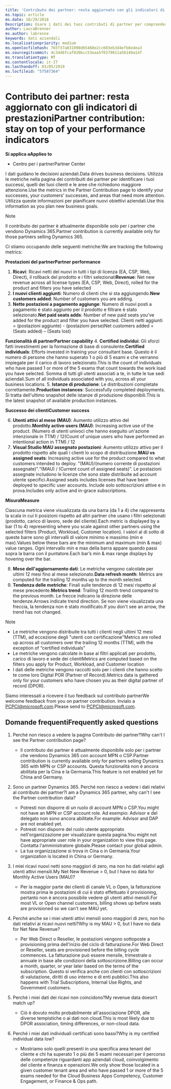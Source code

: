 ```yaml
---
title: 'Contributo dei partner: resta aggiornato con gli indicatori di prestazioni | Centro per i partner'
ms.topic: article
ms.date: 10/29/2018
Description: Usare i dati dei tuoi contributi di partner per comprendere come l'azienda è in crescita e successiva
author: LauraBrenner
ms.author: labrenne
keywords: dati aziendali
ms.localizationpriority: medium
ms.openlocfilehash: 765f37a031098d65460e2cc603eb3d4efb8e4ea3
ms.sourcegitcommit: 4c34d6fcaf020bcc53eaa5f0379011a56149a14f
ms.translationtype: MT
ms.contentlocale: it-IT
ms.lasthandoff: 03/05/2019
ms.locfileid: "57587364"
---
```

# <a name="partner-contribution-stay-on-top-of-your-performance-indicators"></a><span data-ttu-id="33511-104">Contributo dei partner: resta aggiornato con gli indicatori di prestazioni</span><span class="sxs-lookup"><span data-stu-id="33511-104">Partner contribution: stay on top of your performance indicators</span></span>

<span data-ttu-id="33511-105">**Si applica a**</span><span class="sxs-lookup"><span data-stu-id="33511-105">**Applies to**</span></span>
- <span data-ttu-id="33511-106">Centro per i partner</span><span class="sxs-lookup"><span data-stu-id="33511-106">Partner Center</span></span>

<span data-ttu-id="33511-107">I dati guidano le decisioni aziendali.</span><span class="sxs-lookup"><span data-stu-id="33511-107">Data drives business decisions.</span></span> <span data-ttu-id="33511-108">Utilizza le metriche nella pagina dei contribuiti dei partner per identificare i tuoi successi, quelli dei tuoi clienti e le aree che richiedono maggiore attenzione.</span><span class="sxs-lookup"><span data-stu-id="33511-108">Use the metrics in the Partner Contribution page to identify your successes, your customers’ successes, and areas that need more attention.</span></span> <span data-ttu-id="33511-109">Utilizza queste informazioni per pianificare nuovi obiettivi aziendali.</span><span class="sxs-lookup"><span data-stu-id="33511-109">Use this information as you plan new business goals.</span></span>

>[!NOTE]
><span data-ttu-id="33511-110">Il contributo dei partner è attualmente disponibile solo per i partner che vendono Dynamics 365.</span><span class="sxs-lookup"><span data-stu-id="33511-110">Partner contribution is currently available only for those partners selling Dynamics 365.</span></span>

<span data-ttu-id="33511-111">Ci stiamo occupando delle seguenti metriche:</span><span class="sxs-lookup"><span data-stu-id="33511-111">We are tracking the following metrics:</span></span>

<span data-ttu-id="33511-112">**Prestazioni del partner**</span><span class="sxs-lookup"><span data-stu-id="33511-112">**Partner performance**</span></span>

1. <span data-ttu-id="33511-113">**Ricavi**: Ricavi netti del nuovi in tutti i tipi di licenza (EA, CSP, Web, Direct), il rollback del prodotto e i filtri selezionati</span><span class="sxs-lookup"><span data-stu-id="33511-113">**Revenue**: Net new revenue across all license types (EA, CSP, Web, Direct), rolled for the product and filters you have selected</span></span>
2. <span data-ttu-id="33511-114">**I nuovi clienti aggiunti**: Numero di clienti che si sta aggiungendo.</span><span class="sxs-lookup"><span data-stu-id="33511-114">**New customers added**: Number of customers you are adding.</span></span>
3. <span data-ttu-id="33511-115">**Nette postazioni a pagamento aggiunge**: Numero di nuovi posti a pagamento è stato aggiunto per il prodotto e filtrare è stato selezionato.</span><span class="sxs-lookup"><span data-stu-id="33511-115">**Net paid seats adds**: Number of new paid seats you’ve added for the product and filter you have selected.</span></span>  <span data-ttu-id="33511-116">Clienti netti aggiunti = (postazioni aggiunte) - (postazioni perse)</span><span class="sxs-lookup"><span data-stu-id="33511-116">Net customers added = (Seats added) – (Seats lost)</span></span> 

<span data-ttu-id="33511-117">**Funzionalità di partner**</span><span class="sxs-lookup"><span data-stu-id="33511-117">**Partner capability**</span></span>
4. <span data-ttu-id="33511-118">**Certified individui**: Gli sforzi fatti investimenti per la formazione di base di consulente.</span><span class="sxs-lookup"><span data-stu-id="33511-118">**Certified individuals**: Efforts invested in training your consultant base.</span></span> <span data-ttu-id="33511-119">Questo è il numero di persone che hanno superato 1 o più di 5 esami e che verranno impiegate per il carico di lavoro selezionato.</span><span class="sxs-lookup"><span data-stu-id="33511-119">This is the count of individuals who have passed 1 or more of the 5 exams that count towards the work load you have selected.</span></span> <span data-ttu-id="33511-120">Somma di tutti gli utenti associati a te, in tutte le tue sedi aziendali.</span><span class="sxs-lookup"><span data-stu-id="33511-120">Sum of all individuals associated with you, across all your business locations.</span></span>
5. <span data-ttu-id="33511-121">**Istanze di produzione**: Le distribuzioni completate correttamente.</span><span class="sxs-lookup"><span data-stu-id="33511-121">**Production instances**: Successfully completed deployments.</span></span> <span data-ttu-id="33511-122">Si tratta dell'ultimo snapshot delle istanze di produzione disponibili.</span><span class="sxs-lookup"><span data-stu-id="33511-122">This is the latest snapshot of available production instances.</span></span>

<span data-ttu-id="33511-123">**Successo dei clienti**</span><span class="sxs-lookup"><span data-stu-id="33511-123">**Customer success**</span></span>

6.  <span data-ttu-id="33511-124">**Utenti attivi al mese (MAU)**: Aumento utilizzo attivo del prodotto.</span><span class="sxs-lookup"><span data-stu-id="33511-124">**Monthly active users (MAU)**: Increasing active use of the product.</span></span>
<span data-ttu-id="33511-125">(Numero di utenti univoci che hanno eseguito un'azione intenzionale in TTM) / 12</span><span class="sxs-lookup"><span data-stu-id="33511-125">(Count of unique users who have performed an intentional action in TTM) / 12</span></span>
7. <span data-ttu-id="33511-126">**Visual Studio MAU assegnato postazioni**: Aumento utilizzo attivo per il prodotto rispetto alle quali i clienti lo scopo di distribuzione.</span><span class="sxs-lookup"><span data-stu-id="33511-126">**MAU vs assigned seats**: Increasing active use for the product compared to what customers intended to deploy.</span></span> <span data-ttu-id="33511-127">"(MAU)/(numero corrente di postazioni assegnate)".</span><span class="sxs-lookup"><span data-stu-id="33511-127">“(MAU) / (Current count of assigned seats)”.</span></span> <span data-ttu-id="33511-128">Le postazioni assegnate includono le licenze che sono state distribuite ad account utente specifici.</span><span class="sxs-lookup"><span data-stu-id="33511-128">Assigned seats includes licenses that have been deployed to specific user accounts.</span></span>  <span data-ttu-id="33511-129">Include solo sottoscrizioni attive e in prova.</span><span class="sxs-lookup"><span data-stu-id="33511-129">Includes only active and in-grace subscriptions.</span></span> 


<span data-ttu-id="33511-130">**Misura**</span><span class="sxs-lookup"><span data-stu-id="33511-130">**Measure**</span></span>

<span data-ttu-id="33511-131">Ciascuna metrica viene visualizzata da una barra (da 1 a 4) che rappresenta la scala in cui ti posizioni rispetto ad altri partner che usano i filtri selezionati (prodotto, carico di lavoro, sede del cliente).</span><span class="sxs-lookup"><span data-stu-id="33511-131">Each metric is displayed by a bar (1 to 4) representing where you scale against other partners using the selected filters (Product, Workload, Customer location).</span></span> <span data-ttu-id="33511-132">I valori al di sotto di queste barre sono gli intervalli di valore minimo e massimo (min e max).</span><span class="sxs-lookup"><span data-stu-id="33511-132">Values below these bars are the minimum and maximum (min & max) value ranges.</span></span> <span data-ttu-id="33511-133">Ogni intervallo min e max della barra appare quando passi sopra la barra con il puntatore.</span><span class="sxs-lookup"><span data-stu-id="33511-133">Each bar’s min & max range displays by hovering over the bar.</span></span>  

8. <span data-ttu-id="33511-134">**Mese dell'aggiornamento dati**: Le metriche vengono calcolate per ultimi 12 mesi fino al mese selezionato.</span><span class="sxs-lookup"><span data-stu-id="33511-134">**Data refresh month**: Metrics are computed for the trailing 12 months up to the month selected.</span></span>
9. <span data-ttu-id="33511-135">**Tendenza delle metriche**: Finali sulle tendenze di 12 mesi rispetto al mese precedente.</span><span class="sxs-lookup"><span data-stu-id="33511-135">**Metrics trend**: Trailing 12 month trend compared to the previous month.</span></span> <span data-ttu-id="33511-136">Le frecce indicano la direzione delle tendenze.</span><span class="sxs-lookup"><span data-stu-id="33511-136">Arrows indicate trend direction.</span></span> <span data-ttu-id="33511-137">Se non viene visualizzata una freccia, la tendenza non è stato modificato.</span><span class="sxs-lookup"><span data-stu-id="33511-137">If you don't see an arrow, the trend has not changed.</span></span>

>[!NOTE] 
>- <span data-ttu-id="33511-138">Le metriche vengono distribuite tra tutti i clienti negli ultimi 12 mesi (TTM), ad eccezione degli "utenti con certificazione"</span><span class="sxs-lookup"><span data-stu-id="33511-138">Metrics are rolled up across all customers over the trailing 12 months (TTM), with the exception of “certified individuals”</span></span>        
>- <span data-ttu-id="33511-139">Le metriche vengono calcolate in base ai filtri applicati per prodotto, carico di lavoro e sede dei clienti</span><span class="sxs-lookup"><span data-stu-id="33511-139">Metrics are computed based on the filters you apply for Product, Workload, and Customer location</span></span>
>- <span data-ttu-id="33511-140">I dati delle metriche vengono raccolti solo per i clienti che hanno scelto te come loro Digital POR (Partner of Record).</span><span class="sxs-lookup"><span data-stu-id="33511-140">Metrics data is gathered only for your customers who have chosen you as their digital partner of record (DPOR).</span></span> 

<span data-ttu-id="33511-141">Siamo interessati a ricevere il tuo feedback sul contributo partner</span><span class="sxs-lookup"><span data-stu-id="33511-141">We welcome feedback from you on partner contribution.</span></span> <span data-ttu-id="33511-142">Invialo a PCPCI@microsoft.com.</span><span class="sxs-lookup"><span data-stu-id="33511-142">Please send to PCPCI@microsoft.com.</span></span>  

## <a name="frequently-asked-questions"></a><span data-ttu-id="33511-143">Domande frequenti</span><span class="sxs-lookup"><span data-stu-id="33511-143">Frequently asked questions</span></span>

1. <span data-ttu-id="33511-144">Perché non riesco a vedere la pagina Contributo dei partner?</span><span class="sxs-lookup"><span data-stu-id="33511-144">Why can't I see the Partner contribution page?</span></span>
    - <span data-ttu-id="33511-145">Il contributo dei partner è attualmente disponibile solo per i partner che vendono Dynamics 365 con account MPN o CSP.</span><span class="sxs-lookup"><span data-stu-id="33511-145">Partner contribution is currently available only for partners selling Dynamics 365 with MPN or CSP accounts.</span></span> <span data-ttu-id="33511-146">Questa funzionalità non è ancora abilitata per la Cina e la Germania.</span><span class="sxs-lookup"><span data-stu-id="33511-146">This feature is not enabled yet for China and Germany.</span></span>
2. <span data-ttu-id="33511-147">Sono un partner Dynamics 365. Perché non riesco a vedere i dati relativi al contributo dei partner?</span><span class="sxs-lookup"><span data-stu-id="33511-147">I am a Dynamics 365 partner, why can't I see the Partner contribution data?</span></span>
    - <span data-ttu-id="33511-148">Potresti non disporre di un ruolo di account MPN o CSP.</span><span class="sxs-lookup"><span data-stu-id="33511-148">You might not have an MPN or CSP account role.</span></span> <span data-ttu-id="33511-149">Ad esempio: Advisor e del delegato non sono ancora abilitate.</span><span class="sxs-lookup"><span data-stu-id="33511-149">For example: Advisor and DAP are not enabled yet.</span></span>  
    - <span data-ttu-id="33511-150">Potresti non disporre del ruolo utente appropriato nell'organizzazione per visualizzare questa pagina.</span><span class="sxs-lookup"><span data-stu-id="33511-150">You might not have appropriate user role in your organization to view this page.</span></span> <span data-ttu-id="33511-151">Contatta l'amministratore globale.</span><span class="sxs-lookup"><span data-stu-id="33511-151">Please contact your global admin.</span></span>
    - <span data-ttu-id="33511-152">La tua organizzazione si trova in Cina o in Germania.</span><span class="sxs-lookup"><span data-stu-id="33511-152">Your organization is located in China or Germany.</span></span>

3. <span data-ttu-id="33511-153">I miei ricavi nuovi netti sono maggiori di zero, ma non ho dati relativi agli utenti attivi mensili.</span><span class="sxs-lookup"><span data-stu-id="33511-153">My Net New Revenue > 0, but I have no data for Monthly Active Users (MAU)?</span></span>
    - <span data-ttu-id="33511-154">Per la maggior parte dei clienti di canale VL o Open, la fatturazione mostra prima le postazioni di cui è stato effettuato il provisioning, pertanto non è ancora possibile vedere gli utenti attivi mensili.</span><span class="sxs-lookup"><span data-stu-id="33511-154">For most VL or Open channel customers, billing shows up before seats are provisioned so we can't see MAU yet.</span></span>

4. <span data-ttu-id="33511-155">Perché anche se i miei utenti attivi mensili sono maggiori di zero, non ho dati relativi ai ricavi nuovi netti?</span><span class="sxs-lookup"><span data-stu-id="33511-155">Why is my MAU > 0, but I have no data for Net New Revenue?</span></span>
   - <span data-ttu-id="33511-156">Per Web Direct o Reseller, le postazioni vengono sottoposte a provisioning prima dell'inizio del ciclo di fatturazione.</span><span class="sxs-lookup"><span data-stu-id="33511-156">For Web Direct or Reseller, seats are provisioned before the billing cycle commences.</span></span> <span data-ttu-id="33511-157">La fatturazione può essere mensile, trimestrale o annuale in base alle condizioni della sottoscrizione.</span><span class="sxs-lookup"><span data-stu-id="33511-157">Billing can occur a month, quarter, or year later based on the terms of the subscription.</span></span> <span data-ttu-id="33511-158">Questo si verifica anche con clienti con sottoscrizioni di valutazione, diritti di uso interno e di enti pubblici.</span><span class="sxs-lookup"><span data-stu-id="33511-158">This also happens with Trial Subscriptions, Internal Use Rights, and Government customers.</span></span>
5. <span data-ttu-id="33511-159">Perché i miei dati dei ricavi non coincidono?</span><span class="sxs-lookup"><span data-stu-id="33511-159">My revenue data doesn’t match up?</span></span>
   - <span data-ttu-id="33511-160">Ciò è dovuto molto probabilmente all'associazione DPOR, alle diverse tempistiche o ai dati non cloud.</span><span class="sxs-lookup"><span data-stu-id="33511-160">This is most likely due to DPOR association, timing differences, or non-cloud data.</span></span>
6. <span data-ttu-id="33511-161">Perché i miei dati individuali certificati sono bassi?</span><span class="sxs-lookup"><span data-stu-id="33511-161">Why is my certified individual data low?</span></span>
   - <span data-ttu-id="33511-162">Mostriamo solo quelli presenti in una specifica area tenant del cliente e chi ha superato 1 o più dei 5 esami necessari per il percorso delle competenze riguardanti app aziendali cloud, coinvolgimento del cliente e finanza e operazioni.</span><span class="sxs-lookup"><span data-stu-id="33511-162">We only show those located in a given customer tenant area and who have passed 1 or more of the 5 exams needed for the Cloud Business Apps Competency, Customer Engagement, or Finance & Ops path.</span></span>   